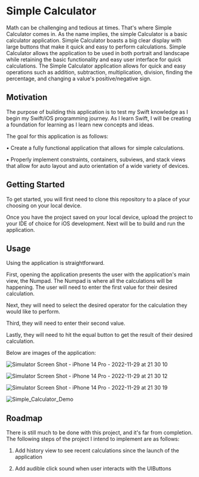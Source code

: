 # Simple Calculator

Math can be challenging and tedious at times. That's where Simple Calculator comes in. As the name implies, the simple Calculator is a basic calculator application. Simple Calculator boasts a big clear display with large buttons that make it quick and easy to perform calculations. 
Simple Calculator allows the application to be used in both portrait and landscape while retaining the basic functionality and easy user interface for quick calculations. 
The Simple Calculator application allows for quick and easy operations such as addition, subtraction, multiplication, division, finding the percentage, and changing a value's positive/negative sign.



## Motivation

The purpose of building this application is to test my Swift knowledge as I begin my Swift/iOS programming journey. As I learn Swift, I will be creating a foundation for learning as I learn new concepts and ideas. 

The goal for this application is as follows: 

•	Create a fully functional application that allows for simple calculations.

•	Properly implement constraints, containers, subviews, and stack views that allow for auto layout and auto orientation of a wide variety of devices.



## Getting Started

To get started, you will first need to clone this repository to a place of your choosing on your local device.

Once you have the project saved on your local device, upload the project to your IDE of choice for iOS development. Next will be to build and run the application.
    
## Usage

Using the application is straightforward. 

First, opening the application presents the user with the application's main view, the Numpad. The Numpad is where all the calculations will be happening. The user will need to enter the first value for their desired calculation. 

Next, they will need to select the desired operator for the calculation they would like to perform. 

Third, they will need to enter their second value. 

Lastly, they will need to hit the equal button to get the result of their desired calculation.

Below are images of the application:

![Simulator Screen Shot - iPhone 14 Pro - 2022-11-29 at 21 30 10](https://user-images.githubusercontent.com/89234922/204693209-a9419454-daf1-4407-bb0d-a4958f3deeed.png)

![Simulator Screen Shot - iPhone 14 Pro - 2022-11-29 at 21 30 12](https://user-images.githubusercontent.com/89234922/204693233-695fb0a5-2740-474e-8ba7-e8f2f4cc8354.png)

![Simulator Screen Shot - iPhone 14 Pro - 2022-11-29 at 21 30 19](https://user-images.githubusercontent.com/89234922/204693249-b1b9e56a-7760-4714-a393-a335b25b61b2.png)

![Simple_Calculator_Demo](https://user-images.githubusercontent.com/89234922/204692984-f16394c8-cb85-4382-8756-a4d1c1f18711.gif)



## Roadmap

There is still much to be done with this project, and it's far from completion. The following steps of the project I intend to implement are as follows:

1.	Add history view to see recent calculations since the launch of the application

2. Add audible click sound when user interacts with the UIButtons
